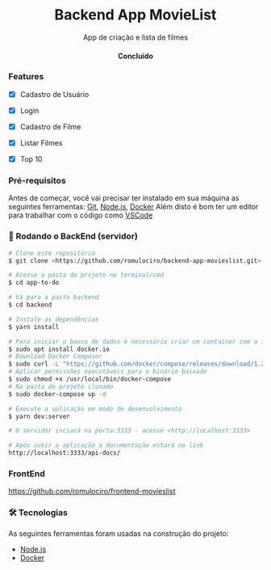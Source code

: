 <h1 align="center">Backend App MovieList</h1>
<p align="center">App de criação e lista de filmes</p>

<h4 align="center"> 
	Concluído
</h4>

### Features
- [x] Cadastro de Usuário
- [x] Login
- [x] Cadastro de Filme
- [x] Listar Filmes
- [x] Top 10


### Pré-requisitos

Antes de começar, você vai precisar ter instalado em sua máquina as seguintes ferramentas:
[Git](https://git-scm.com), [Node.js](https://nodejs.org/en/), [Docker](https://www.docker.com/)
Além disto é bom ter um editor para trabalhar com o código como [VSCode](https://code.visualstudio.com/)

### 🎲 Rodando o BackEnd (servidor)

```bash
# Clone este repositório
$ git clone <https://github.com/romulociro/backend-app-movieslist.git>

# Acesse a pasta do projeto no terminal/cmd
$ cd app-to-do

# Vá para a pasta backend
$ cd backend

# Instale as dependências
$ yarn install

# Para iniciar o banco de dados é necessário criar um container com a imagem do MongoDB no Docker
$ sudo apt install docker.io
# Download Docker Composer
$ sudo curl -L "https://github.com/docker/compose/releases/download/1.27.4/docker-compose-$(uname -s)-$(uname -m)" -o /usr/local/bin/docker-compose
# Aplicar permissões executáveis para o binário baixado
$ sudo chmod +x /usr/local/bin/docker-compose
# Na pasta do projeto clonado
$ sudo docker-compose up -d

# Execute a aplicação em modo de desenvolvimento
$ yarn dev:server

# O servidor inciará na porta:3333 - acesse <http://localhost:3333>

# Após subir a aplicação a documentação estará no link
http://localhost:3333/api-docs/
```
### FrontEnd
https://github.com/romulociro/frontend-movieslist

### 🛠 Tecnologias

As seguintes ferramentas foram usadas na construção do projeto:

- [Node.js](https://nodejs.org/en/)
- [Docker](https://www.docker.com/)
